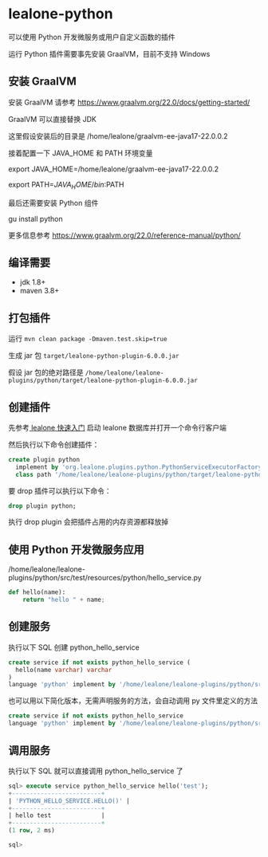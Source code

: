 # lealone-python

可以使用 Python 开发微服务或用户自定义函数的插件

运行 Python 插件需要事先安装 GraalVM，目前不支持 Windows


## 安装 GraalVM

安装 GraalVM 请参考 https://www.graalvm.org/22.0/docs/getting-started/

GraalVM 可以直接替换 JDK

这里假设安装后的目录是 /home/lealone/graalvm-ee-java17-22.0.0.2

接着配置一下 JAVA_HOME 和 PATH 环境变量

export JAVA_HOME=/home/lealone/graalvm-ee-java17-22.0.0.2

export PATH=$JAVA_HOME/bin:$PATH

最后还需要安装 Python 组件

gu install python

更多信息参考 https://www.graalvm.org/22.0/reference-manual/python/


## 编译需要

* jdk 1.8+
* maven 3.8+


## 打包插件

运行 `mvn clean package -Dmaven.test.skip=true`

生成 jar 包 `target/lealone-python-plugin-6.0.0.jar`

假设 jar 包的绝对路径是 `/home/lealone/lealone-plugins/python/target/lealone-python-plugin-6.0.0.jar`


## 创建插件

先参考[ lealone 快速入门](https://github.com/lealone/Lealone-Docs/blob/master/应用文档/Lealone数据库快速入门.md) 启动 lealone 数据库并打开一个命令行客户端

然后执行以下命令创建插件：

```sql
create plugin python
  implement by 'org.lealone.plugins.python.PythonServiceExecutorFactory' 
  class path '/home/lealone/lealone-plugins/python/target/lealone-python-plugin-6.0.0.jar';
```

要 drop 插件可以执行以下命令：

```sql
drop plugin python;
```

执行 drop plugin 会把插件占用的内存资源都释放掉



## 使用 Python 开发微服务应用

/home/lealone/lealone-plugins/python/src/test/resources/python/hello_service.py

```Python
def hello(name):
    return "hello " + name;
```


## 创建服务

执行以下 SQL 创建 python_hello_service

```sql
create service if not exists python_hello_service (
  hello(name varchar) varchar
)
language 'python' implement by '/home/lealone/lealone-plugins/python/src/test/resources/python/hello_service.py';
```

也可以用以下简化版本，无需声明服务的方法，会自动调用 py 文件里定义的方法

```sql
create service if not exists python_hello_service
language 'python' implement by '/home/lealone/lealone-plugins/python/src/test/resources/python/hello_service.py';
```


## 调用服务

执行以下 SQL 就可以直接调用 python_hello_service 了

```sql
sql> execute service python_hello_service hello('test');
+-------------------------+
| 'PYTHON_HELLO_SERVICE.HELLO()' |
+-------------------------+
| hello test              |
+-------------------------+
(1 row, 2 ms)

sql>
```



